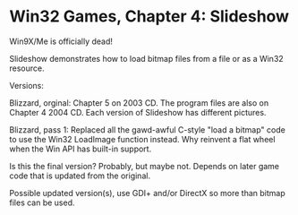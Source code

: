 # Win32 Games, Chapter 4: Slideshow

Win9X/Me is officially dead!

Slideshow demonstrates how to load bitmap files from a file or as a Win32 resource.

Versions:

Blizzard, orginal: Chapter 5 on 2003 CD.  The program files are also on Chapter 4 2004 CD.  Each version of Slideshow has different pictures.

Blizzard, pass 1: Replaced all the gawd-awful C-style "load a bitmap" code to use the Win32 LoadImage function instead.  Why reinvent a flat wheel when the Win API has built-in support.

Is this the final version?  Probably, but maybe not.  Depends on later game code that is updated from the original.

Possible updated version(s), use GDI+ and/or DirectX so more than bitmap files can be used.
